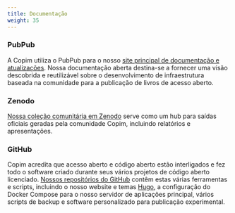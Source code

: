 ```yaml
---
title: Documentação
weight: 35
---
```


### PubPub

A Copim utiliza o PubPub para o nosso [site principal de documentação e atualizações](https://copim.pubpub.org/). Nossa documentação aberta destina-se a fornecer uma visão descobrida e reutilizável sobre o desenvolvimento de infraestrutura baseada na comunidade para a publicação de livros de acesso aberto.

### Zenodo

[Nossa coleção comunitária em Zenodo](https://zenodo.org/communities/copim/) serve como um hub para saídas oficiais geradas pela comunidade Copim, incluindo relatórios e apresentações.

### GitHub

Copim acredita que acesso aberto e código aberto estão interligados e fez todo o software criado durante seus vários projetos de código aberto licenciado. [Nossos repositórios do GitHub](https://github.com/COPIM) contêm estas várias ferramentas e scripts, incluindo o nosso website e temas [Hugo](https://gohugo.io/), a configuração do Docker Compose para o nosso servidor de aplicações principal, vários scripts de backup e software personalizado para publicação experimental.